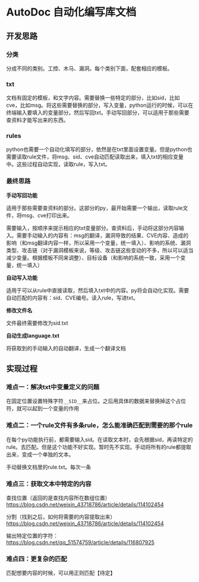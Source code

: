 # AutoDoc 自动化编写库文档

## 开发思路

### 分类

分成不同的类别。工控、木马、漏洞。每个类别下面，配套相应的模板。

### **txt**

文档有固定的模板，和文字内容。需要替换一些特定的部分，比如sid，比如cve，比如msg。将这些需要替换的部分，写入变量，python运行的时候，可以在终端输入要填入的变量部分。然后写回txt。手动写回部分，可以适用于那些需要查资料才能写出来的东西。

### **rules**

python也需要一个自动化填写的部分，依然是在txt里面设置变量。但是python也需要读取rule文件，将msg、sid、cve自动匹配读取出来，填入txt的相应变量中。这些过程自动实现，读取rule，写入txt。

### **最终思路**

**手动写回功能**

适用于那些需要查资料的部分。这部分的py，最开始需要一个输出，读取rule文件，将msg、cve打印出来。

需要输入，按顺序来提示相应的txt变量部分。查资料后，手动将这部分内容输入。需要手动输入的内容有：msg的翻译，漏洞导致的结果、CVE内容、造成的影响（和msg翻译内容一样，所以采用一个变量，统一填入）、影响的系统、漏洞类型、攻击链（对于漏洞模板来说，等级、攻击链这些变动的不多，所以可以适当减少变量。根据模板不同来调整）、目标设备（和影响的系统一致，采用一个变量，统一填入）

**自动写入功能**

适用于可以从rule中直接读取，然后填入txt中的内容。py将会自动化实现。需要自动匹配的内容有：sid、CVE编号。读入rule，写进txt。

**修改文件名**

文件最终需要修改为sid.txt

**自动生成language.txt**

将获取到的手动输入的自动翻译，生成一个翻译文档



## 实现过程

### 难点一：解决txt中变量定义的问题

在固定位置设置特殊字符`__SID__`来占位。之后用具体的数据来替换掉这个占位符，就可以起到一个变量的作用

### 难点二：一个rule文件有多条rule，怎么能准确匹配到需要的那个rule

在每个py功能执行前，都需要输入sid。在读取文本时，会先根据sid，再读特定的rule。去匹配。但是这个功能不好实现。暂时先不实现。手动将所有的rule都提取出来，变成一个单独的文本。

手动替换文档里的rule.txt。每次一条

### 难点三：获取文本中特定的内容

查找位置（返回的是查找内容所在数组位置）https://blog.csdn.net/weixin_43718786/article/details/114102454

分割（找到之后，如何将需要的内容提取出来） https://blog.csdn.net/weixin_43718786/article/details/114102454

输出特定位置的字符：https://blog.csdn.net/qq_51574759/article/details/116807925

### 难点四：更复杂的匹配

匹配想要内容的时候，可以用正则匹配【待定】
